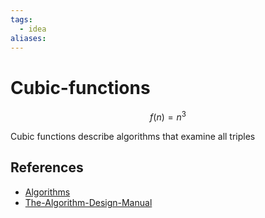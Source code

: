 ```yaml
---
tags:
  - idea
aliases:
---
```


# Cubic-functions

$$f(n)=n^3$$

Cubic functions describe algorithms that examine all triples

## References

- [Algorithms](Algorithms.md)
- [The-Algorithm-Design-Manual](The-Algorithm-Design-Manual.md)
